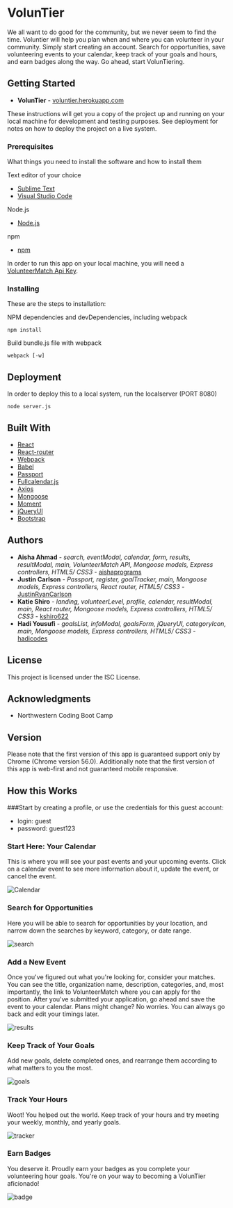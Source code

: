 # VolunTier

We all want to do good for the community, but we never seem to find the time. Voluntier will help you plan when and where you can volunteer in your community. Simply start creating an account. Search for opportunities, save volunteering events to your calendar, keep track of your goals and hours, and earn badges along the way. Go ahead, start VolunTiering.

## Getting Started

* **VolunTier** - [voluntier.herokuapp.com](https://voluntier.herokuapp.com/)

These instructions will get you a copy of the project up and running on your local machine for development and testing purposes. See deployment for notes on how to deploy the project on a live system.

### Prerequisites

What things you need to install the software and how to install them

Text editor of your choice
* [Sublime Text](https://www.sublimetext.com/)
* [Visual Studio Code](https://code.visualstudio.com/)

Node.js
* [Node.js](https://nodejs.org/en/)

npm
* [npm](https://www.npmjs.com/)

In order to run this app on your local machine, you will need a [VolunteerMatch Api Key](https://www.volunteermatch.org/legalpublicuseapi). 

### Installing

These are the steps to installation:

NPM dependencies and devDependencies, including webpack
```
npm install 
```

Build bundle.js file with webpack
```
webpack [-w]
```

## Deployment

In order to deploy this to a local system, run the localserver (PORT 8080)
```
node server.js
```

## Built With

* [React](https://facebook.github.io/react/) 
* [React-router](https://www.npmjs.com/package/react-router) 
* [Webpack](https://www.npmjs.com/package/webpack) 
* [Babel](https://www.npmjs.com/package/babel-core) 
* [Passport](http://passportjs.org/) 
* [Fullcalendar.js](https://fullcalendar.io/) 
* [Axios](https://www.npmjs.com/package/axios) 
* [Mongoose](http://mongoosejs.com/) 
* [Moment](https://momentjs.com/) 
* [jQueryUI](https://jqueryui.com/) 
* [Bootstrap](http://getbootstrap.com/)

## Authors

* **Aisha Ahmad** - *search, eventModal, calendar, form, results, resultModal, main, VolunteerMatch API, Mongoose models, Express controllers, HTML5/ CSS3* - [aishaprograms](https://github.com/aishaprograms)
* **Justin Carlson** - *Passport, register, goalTracker, main, Mongoose models, Express controllers, React router, HTML5/ CSS3* - [JustinRyanCarlson](https://github.com/JustinRyanCarlson)
* **Katie Shiro** - *landing, volunteerLevel, profile, calendar, resultModal, main,  React router, Mongoose models, Express controllers, HTML5/ CSS3* - [kshiro622](https://github.com/kshiro622)
* **Hadi Yousufi** - *goalsList, infoModal, goalsForm, jQueryUI, categoryIcon, main, Mongoose models, Express controllers, HTML5/ CSS3* - [hadicodes](https://github.com/hadicodes)

## License

This project is licensed under the ISC License.

## Acknowledgments

* Northwestern Coding Boot Camp

## Version

Please note that the first version of this app is guaranteed support only by Chrome (Chrome version 56.0). Additionally note that the first version of this app is web-first and not guaranteed mobile responsive.

## How this Works

###Start by creating a profile, or use the credentials for this guest account:
* login: guest
* password: guest123

### Start Here: Your Calendar

This is where you will see your past events and your upcoming events. Click on a calendar event to see more information about it, update the event, or cancel the event.

![Calendar](/public/assets/images/calendar.png)

### Search for Opportunities

Here you will be able to search for opportunities by your location, and narrow down the searches by keyword, category, or date range.

![search](public/assets/images/search.png)

### Add a New Event

Once you've figured out what you're looking for, consider your matches. You can see the title, organization name, description, categories, and, most importantly, the link to VolunteerMatch where you can apply for the position. After you've submitted your application, go ahead and save the event to your calendar. Plans might change? No worries. You can always go back and edit your timings later.

![results](public/assets/images/results.png)

### Keep Track of Your Goals

Add new goals, delete completed ones, and rearrange them according to what matters to you the most.

![goals](public/assets/images/goals.png)

### Track Your Hours

Woot! You helped out the world. Keep track of your hours and try meeting your weekly, monthly, and yearly goals.

![tracker](public/assets/images/tracker.png)

### Earn Badges

You deserve it. Proudly earn your badges as you complete your volunteering hour goals. You're on your way to becoming a VolunTier aficionado!

![badge](public/assets/images/badge.png)
